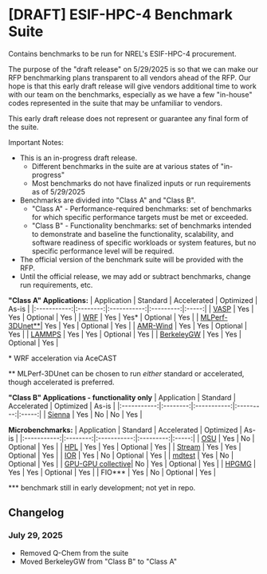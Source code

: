 # [DRAFT] ESIF-HPC-4 Benchmark Suite 

Contains benchmarks to be run for NREL's ESIF-HPC-4 procurement.

The purpose of the "draft release" on 5/29/2025 is so that we can make our RFP benchmarking plans transparent to all vendors ahead of the RFP. Our hope is that this early draft release will give vendors additional time to work with our team on the benchmarks, especially as we have a few "in-house" codes represented in the suite that may be unfamiliar to vendors.

This early draft release does not represent or guarantee any final form of the suite.

Important Notes:
- This is an in-progress draft release.
	- Different benchmarks in the suite are at various states of "in-progress"
	- Most benchmarks do not have finalized inputs or run requirements as of 5/29/2025
- Benchmarks are divided into "Class A" and "Class B". 
	- "Class A" - Performance-required benchmarks: set of benchmarks for which specific performance targets must be met or exceeded. 
	- "Class B" - Functionality benchmarks: set of benchmarks intended to demonstrate and baseline the functionality, scalability, and software readiness of specific workloads or system features, but no specific performance level will be required. 
- The official version of the benchmark suite will be provided with the RFP.
- Until the official release, we may add or subtract benchmarks, change run requirements, etc.

**"Class A" Applications:**
| Application | Standard | Accelerated | Optimized | As-is |
|:-----------:|:--------:|:-----------:|:---------:|:-----:|
| [VASP](https://github.com/NREL/ESIFHPC4/tree/main/VASP)        | Yes      | Yes         | Optional  | Yes   |
| [WRF](https://github.com/NREL/ESIFHPC4/tree/main/WRF)         | Yes      | Yes*        | Optional  | Yes   |
| [MLPerf-3DUnet**](https://github.com/NREL/ESIFHPC4/tree/main/AI-ML/app-level-benchmark)| Yes      | Yes         | Optional  | Yes   |
| [AMR-Wind](https://github.com/NREL/ESIFHPC4/tree/main/AMR-Wind)    | Yes      | Yes         | Optional  | Yes   |
| [LAMMPS](https://github.com/NREL/ESIFHPC4/tree/main/LAMMPS)      | Yes      | Yes         | Optional  | Yes   |
| [BerkeleyGW](https://github.com/NREL/ESIFHPC4/tree/main/BerkeleyGW)  | Yes      | Yes         | Optional        | Yes   |

\* WRF acceleration via AceCAST

\** MLPerf-3DUnet can be chosen to run *either* standard or accelerated, though accelerated is preferred.

**"Class B" Applications - functionality only**
| Application | Standard | Accelerated | Optimized | As-is |
|:-----------:|:--------:|:-----------:|:---------:|:-----:|
| [Sienna](https://github.com/NREL/ESIFHPC4/tree/main/Sienna-Ops)      | Yes      | No          | No        | Yes   |

**Microbenchmarks:**
| Application | Standard | Accelerated | Optimized | As-is |
|:-----------:|:--------:|:-----------:|:---------:|:-----:|
| [OSU](https://github.com/NREL/ESIFHPC4/tree/main/OSU)         | Yes      | No          | Optional  | Yes   |
| [HPL](https://github.com/NREL/ESIFHPC4/tree/main/HPL)         | Yes      | Yes         | Optional  | Yes   |
| [Stream](https://github.com/NREL/ESIFHPC4/tree/main/stream)      | Yes      | Yes         | Optional  | Yes   |
| [IOR](https://github.com/NREL/ESIFHPC4/tree/main/IOR)         | Yes      | No          | Optional  | Yes   |
| [mdtest](https://github.com/NREL/ESIFHPC4/tree/main/mdtest)      | Yes      | No          | Optional  | Yes   |
| [GPU-GPU collective](https://github.com/NREL/ESIFHPC4/tree/main/AI-ML/microbenchmark)| No | Yes         | Optional  | Yes   |
| [HPGMG](https://github.com/NREL/ESIFHPC4/tree/main/HPGMG)       | Yes      | Yes         | Optional  | Yes   |
| FIO***         | Yes      | No          | Optional  | Yes   |

\*** benchmark still in early development; not yet in repo.

## Changelog

### July 29, 2025
- Removed Q-Chem from the suite
- Moved BerkeleyGW from "Class B" to "Class A"

